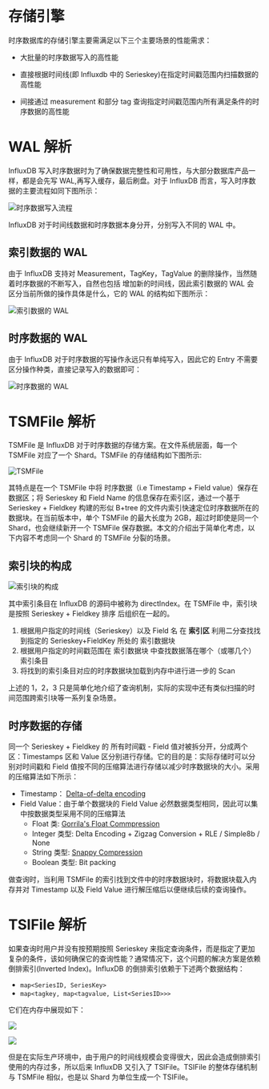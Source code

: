# 存储引擎

时序数据库的存储引擎主要需满足以下三个主要场景的性能需求：

- 大批量的时序数据写入的高性能

- 直接根据时间线(即 Influxdb 中的 Serieskey)在指定时间戳范围内扫描数据的高性能

- 间接通过 measurement 和部分 tag 查询指定时间戳范围内所有满足条件的时序数据的高性能

# WAL 解析

InfluxDB 写入时序数据时为了确保数据完整性和可用性，与大部分数据库产品一样，都是会先写 WAL,再写入缓存，最后刷盘。对于 InfluxDB 而言，写入时序数据的主要流程如同下图所示：

![时序数据写入流程](https://s2.ax1x.com/2019/11/20/MWlg6x.png)

InfluxDB 对于时间线数据和时序数据本身分开，分别写入不同的 WAL 中。

## 索引数据的 WAL

由于 InfluxDB 支持对 Measurement，TagKey，TagValue 的删除操作，当然随着时序数据的不断写入，自然也包括 增加新的时间线，因此索引数据的 WAL 会区分当前所做的操作具体是什么，它的 WAL 的结构如下图所示：

![索引数据的 WAL](https://s2.ax1x.com/2019/11/20/MWyEN9.md.png)

## 时序数据的 WAL

由于 InfluxDB 对于时序数据的写操作永远只有单纯写入，因此它的 Entry 不需要区分操作种类，直接记录写入的数据即可：

![时序数据的 WAL](https://s2.ax1x.com/2019/11/20/MWync6.png)

# TSMFile 解析

TSMFile 是 InfluxDB 对于时序数据的存储方案。在文件系统层面，每一个 TSMFile 对应了一个 Shard。TSMFile 的存储结构如下图所示:

![TSMFile](https://s2.ax1x.com/2019/11/20/MWyQBD.md.png)

其特点是在一个 TSMFile 中将 时序数据（i.e Timestamp + Field value）保存在数据区；将 Serieskey 和 Field Name 的信息保存在索引区，通过一个基于 Serieskey + Fieldkey 构建的形似 B+tree 的文件内索引快速定位时序数据所在的数据块。在当前版本中，单个 TSMFile 的最大长度为 2GB，超过时即使是同一个 Shard，也会继续新开一个 TSMFile 保存数据。本文的介绍出于简单化考虑，以下内容不考虑同一个 Shard 的 TSMFile 分裂的场景。

## 索引块的构成

![索引块的构成](https://s2.ax1x.com/2019/11/20/MWys4s.png)

其中索引条目在 InfluxDB 的源码中被称为 directIndex。在 TSMFile 中，索引块是按照 Serieskey + Fieldkey 排序 后组织在一起的。

1. 根据用户指定的时间线（Serieskey）以及 Field 名 在 <strong>索引区</strong> 利用二分查找找到指定的 Serieskey+FieldKey 所处的 索引数据块
2. 根据用户指定的时间戳范围在 索引数据块 中查找数据落在哪个（或哪几个）索引条目
3. 将找到的索引条目对应的时序数据块加载到内存中进行进一步的 Scan

上述的 1，2，3 只是简单化地介绍了查询机制，实际的实现中还有类似扫描的时间范围跨索引块等一系列复杂场景。

## 时序数据的存储

同一个 Serieskey + Fieldkey 的 所有时间戳 - Field 值对被拆分开，分成两个区：Timestamps 区和 Value 区分别进行存储。它的目的是：实际存储时可以分别对时间戳和 Field 值按不同的压缩算法进行存储以减少时序数据块的大小。采用的压缩算法如下所示：

- Timestamp： [Delta-of-delta encoding](http://www.vldb.org/pvldb/vol8/p1816-teller.pdf)
- Field Value：由于单个数据块的 Field Value 必然数据类型相同，因此可以集中按数据类型采用不同的压缩算法
  - Float 类: [Gorrila's Float Commpression](http://www.vldb.org/pvldb/vol8/p1816-teller.pdf)
  - Integer 类型: Delta Encoding + Zigzag Conversion + RLE / Simple8b / None
  - String 类型: [Snappy Compression](https://github.com/golang/snappy)
  - Boolean 类型: Bit packing

做查询时，当利用 TSMFile 的索引找到文件中的时序数据块时，将数据块载入内存并对 Timestamp 以及 Field Value 进行解压缩后以便继续后续的查询操作。

# TSIFile 解析

如果查询时用户并没有按预期按照 Serieskey 来指定查询条件，而是指定了更加复杂的条件，该如何确保它的查询性能？通常情况下，这个问题的解决方案是依赖倒排索引(Inverted Index)。InfluxDB 的倒排索引依赖于下述两个数据结构：

- `map<SeriesID, SeriesKey>`
- `map<tagkey, map<tagvalue, List<SeriesID>>>`

它们在内存中展现如下：

![](https://s2.ax1x.com/2019/11/20/MW6eaQ.png)

![](https://s2.ax1x.com/2019/11/20/MW6uPs.png)

但是在实际生产环境中，由于用户的时间线规模会变得很大，因此会造成倒排索引使用的内存过多，所以后来 InfluxDB 又引入了 TSIFile。TSIFile 的整体存储机制与 TSMFile 相似，也是以 Shard 为单位生成一个 TSIFile。
